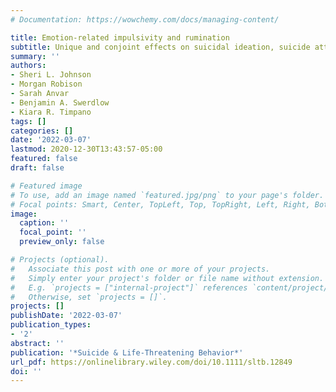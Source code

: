 ```yaml
---
# Documentation: https://wowchemy.com/docs/managing-content/

title: Emotion‐related impulsivity and rumination
subtitle: Unique and conjoint effects on suicidal ideation, suicide attempts, and nonsuicidal self‐injury across two samples
summary: ''
authors:
- Sheri L. Johnson
- Morgan Robison
- Sarah Anvar
- Benjamin A. Swerdlow
- Kiara R. Timpano
tags: []
categories: []
date: '2022-03-07'
lastmod: 2020-12-30T13:43:57-05:00
featured: false
draft: false

# Featured image
# To use, add an image named `featured.jpg/png` to your page's folder.
# Focal points: Smart, Center, TopLeft, Top, TopRight, Left, Right, BottomLeft, Bottom, BottomRight.
image:
  caption: ''
  focal_point: ''
  preview_only: false

# Projects (optional).
#   Associate this post with one or more of your projects.
#   Simply enter your project's folder or file name without extension.
#   E.g. `projects = ["internal-project"]` references `content/project/deep-learning/index.md`.
#   Otherwise, set `projects = []`.
projects: []
publishDate: '2022-03-07'
publication_types:
- '2'
abstract: ''
publication: '*Suicide & Life-Threatening Behavior*'
url_pdf: https://onlinelibrary.wiley.com/doi/10.1111/sltb.12849
doi: ''
---
```

